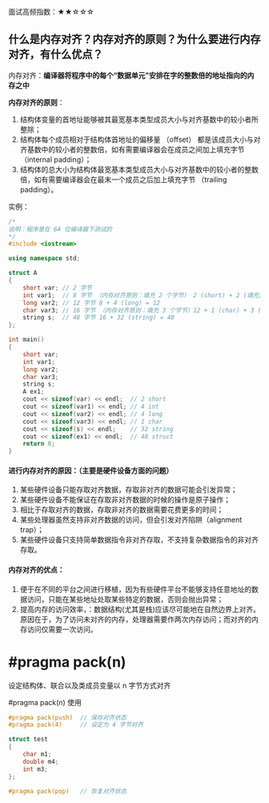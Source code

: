 面试高频指数：★★☆☆☆

## 什么是内存对齐？内存对齐的原则？为什么要进行内存对齐，有什么优点？

内存对齐：**编译器将程序中的每个“数据单元”安排在字的整数倍的地址指向的内存之中**

**内存对齐的原则**：

1. 结构体变量的首地址能够被其最宽基本类型成员大小与对齐基数中的较小者所整除；
2. 结构体每个成员相对于结构体首地址的偏移量 （offset） 都是该成员大小与对齐基数中的较小者的整数倍，如有需要编译器会在成员之间加上填充字节 （internal padding）；
3. 结构体的总大小为结构体最宽基本类型成员大小与对齐基数中的较小者的整数倍，如有需要编译器会在最末一个成员之后加上填充字节 （trailing padding）。

实例：

```c++
/*
说明：程序是在 64 位编译器下测试的
*/
#include <iostream>

using namespace std;

struct A
{
    short var; // 2 字节
    int var1;  // 8 字节 （内存对齐原则：填充 2 个字节） 2 (short) + 2 (填充) + 4 (int)= 8
    long var2; // 12 字节 8 + 4 (long) = 12
    char var3; // 16 字节 （内存对齐原则：填充 3 个字节）12 + 1 (char) + 3 (填充) = 16
    string s;  // 48 字节 16 + 32 (string) = 48
};

int main()
{
    short var;
    int var1;
    long var2;
    char var3;
    string s;
    A ex1;
    cout << sizeof(var) << endl;  // 2 short
    cout << sizeof(var1) << endl; // 4 int
    cout << sizeof(var2) << endl; // 4 long
    cout << sizeof(var3) << endl; // 1 char
    cout << sizeof(s) << endl;    // 32 string
    cout << sizeof(ex1) << endl;  // 48 struct
    return 0;
}
```

#### 进行内存对齐的原因：（主要是硬件设备方面的问题）

1. 某些硬件设备只能存取对齐数据，存取非对齐的数据可能会引发异常；
2. 某些硬件设备不能保证在存取非对齐数据的时候的操作是原子操作；
3. 相比于存取对齐的数据，存取非对齐的数据需要花费更多的时间；
4. 某些处理器虽然支持非对齐数据的访问，但会引发对齐陷阱（alignment trap）；
5. 某些硬件设备只支持简单数据指令非对齐存取，不支持复杂数据指令的非对齐存取。
#### 内存对齐的优点：

1. 便于在不同的平台之间进行移植，因为有些硬件平台不能够支持任意地址的数据访问，只能在某些地址处取某些特定的数据，否则会抛出异常；
2. 提高内存的访问效率，：数据结构(尤其是栈)应该尽可能地在自然边界上对齐。原因在于，为了访问未对齐的内存，处理器需要作两次内存访问；而对齐的内存访问仅需要一次访问。



# #pragma pack(n)

设定结构体、联合以及类成员变量以 n 字节方式对齐

#pragma pack(n) 使用

```c++
#pragma pack(push)  // 保存对齐状态
#pragma pack(4)     // 设定为 4 字节对齐

struct test
{
    char m1;
    double m4;
    int m3;
};

#pragma pack(pop)   // 恢复对齐状态
```

